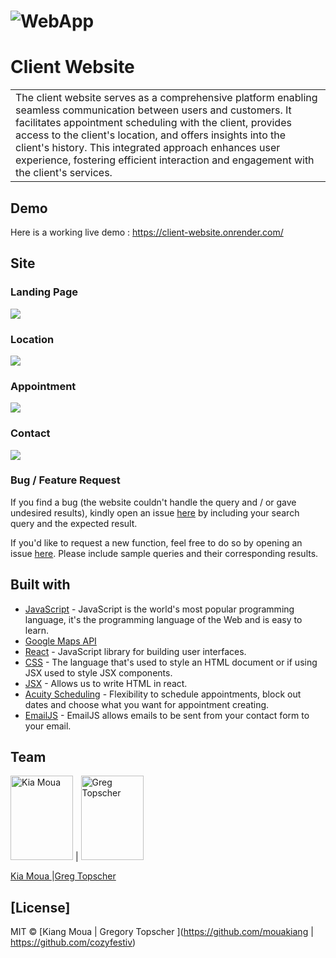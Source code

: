 # ![WebApp](./src/assets/Website01.png)
# Client Website
<table>
<tr>
<td>
  The client website serves as a comprehensive platform enabling seamless communication between users and customers. It facilitates appointment scheduling with the client, provides access to the client's location, and offers insights into the client's history. This integrated approach enhances user experience, fostering efficient interaction and engagement with the client's services.
</td>
</tr>
</table>


## Demo
Here is a working live demo :  https://client-website.onrender.com/


## Site

### Landing Page

![](./src/assets/Website01.png)

### Location

![](./src/assets/Location.png)

### Appointment

![](./src/assets/Appointment.png)

### Contact 

![](./src/assets/Contact02.png)


### Bug / Feature Request

If you find a bug (the website couldn't handle the query and / or gave undesired results), kindly open an issue [here](https://github.com/mouakiang/client-website/issues/new) by including your search query and the expected result.

If you'd like to request a new function, feel free to do so by opening an issue [here](https://github.com/mouakiang/client-website/issues/new). Please include sample queries and their corresponding results.


## Built with 

- [JavaScript](https://www.w3schools.com/js/) - JavaScript is the world's most popular programming language, it's the programming language of the Web and is easy to learn.
- [Google Maps API](https://www.w3schools.com/graphics/google_maps_intro.asp) 
- [React](https://www.w3schools.com/react/default.asp) - JavaScript library for building user interfaces.
- [CSS](https://www.w3schools.com/css/default.asp) - The language that's used to style an HTML document or if using JSX used to style JSX components.
- [JSX](https://www.w3schools.com/react/react_jsx.asp) - Allows us to write HTML in react.
- [Acuity Scheduling](https://www.acuityscheduling.com/?utm_campaign=acuity&utm_medium=referral&utm_source=scheduling) - Flexibility to schedule appointments, block out dates and choose what you want for appointment creating.
- [EmailJS](https://www.emailjs.com/docs/examples/reactjs/) - EmailJS allows emails to be sent from your contact form to your email.


## Team

[<img src="./src/assets/head-image.png" alt="Kia Moua" width="100" height="135">](https://github.com/mouakiang) | [<img src="./src/assets/profile-vert.jpg" alt="Greg Topscher" width="100" height="135">](https://github.com/cozyfestiv)

[Kia Moua ](https://github.com/mouakiang) |[Greg Topscher](https://github.com/cozyfestiv)

## [License]

MIT © [Kiang Moua | Gregory Topscher ](https://github.com/mouakiang | https://github.com/cozyfestiv)

